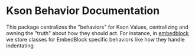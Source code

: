 # Kson Behavior Documentation

This package centralizes the "behaviors" for Kson Values, centralizing and owning the "truth" about how they should act. 
For instance, in [embedblock](org/kson/parser/behavior/embedblock) we store classes for EmbedBlock specific behaviors
like how they handle indentating